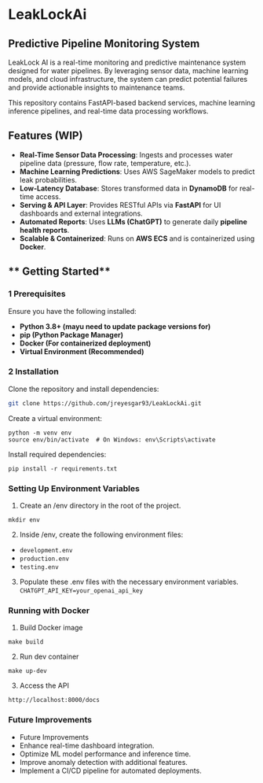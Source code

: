 # LeakLockAi
## Predictive Pipeline Monitoring System

LeakLock AI is a real-time monitoring and predictive maintenance system designed for water pipelines. By leveraging sensor data, machine learning models, and cloud infrastructure, the system can predict potential failures and provide actionable insights to maintenance teams.

This repository contains FastAPI-based backend services, machine learning inference pipelines, and real-time data processing workflows.

## **Features (WIP)**
- **Real-Time Sensor Data Processing**: Ingests and processes water pipeline data (pressure, flow rate, temperature, etc.).
- **Machine Learning Predictions**: Uses AWS SageMaker models to predict leak probabilities.
- **Low-Latency Database**: Stores transformed data in **DynamoDB** for real-time access.
- **Serving & API Layer**: Provides RESTful APIs via **FastAPI** for UI dashboards and external integrations.
- **Automated Reports**: Uses **LLMs (ChatGPT)** to generate daily **pipeline health reports**.
- **Scalable & Containerized**: Runs on **AWS ECS** and is containerized using **Docker**.

## ** Getting Started**

### **1️ Prerequisites**
Ensure you have the following installed:
- **Python 3.8+ (mayu need to update package versions for)**
- **pip (Python Package Manager)**
- **Docker (For containerized deployment)**
- **Virtual Environment (Recommended)**

### **2 Installation**
Clone the repository and install dependencies:

```bash
git clone https://github.com/jreyesgar93/LeakLockAi.git

```
Create a virtual environment:
```
python -m venv env
source env/bin/activate  # On Windows: env\Scripts\activate
```

Install required dependencies:
```
pip install -r requirements.txt
```
### **Setting Up Environment Variables**

1. Create an /env directory in the root of the project.
```
mkdir env
```
2. Inside /env, create the following environment files:

- `development.env`
- `production.env`
- `testing.env`
3. Populate these .env files with the necessary environment variables.
`CHATGPT_API_KEY=your_openai_api_key`

### **Running with Docker**

1. Build Docker image
```
make build
```
2. Run dev container 

```
make up-dev
```
3. Access the API
```
http://localhost:8000/docs
```

### **Future Improvements**
- Future Improvements
- Enhance real-time dashboard integration.
- Optimize ML model performance and inference time.
- Improve anomaly detection with additional features.
- Implement a CI/CD pipeline for automated deployments.